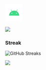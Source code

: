 #   <img align="center" alt="Android" width="55" src="./assets/android.webp"/>

![](https://github-readme-stats.vercel.app/api?username=andwati&theme=transparent&hide_border=false&include_all_commits=false&count_private=true) <br/>

<h3>Streak</h3>
<p>
  <img src="https://github-readme-streak-stats.herokuapp.com/?user=andwati&amp;theme=transparent" alt="GitHub Streaks" width="49%" />
</p>

[![](https://visitcount.itsvg.in/api?id=andwati&label=Profile%20Views&color=0&icon=6&pretty=false)](https://visitcount.itsvg.in)
